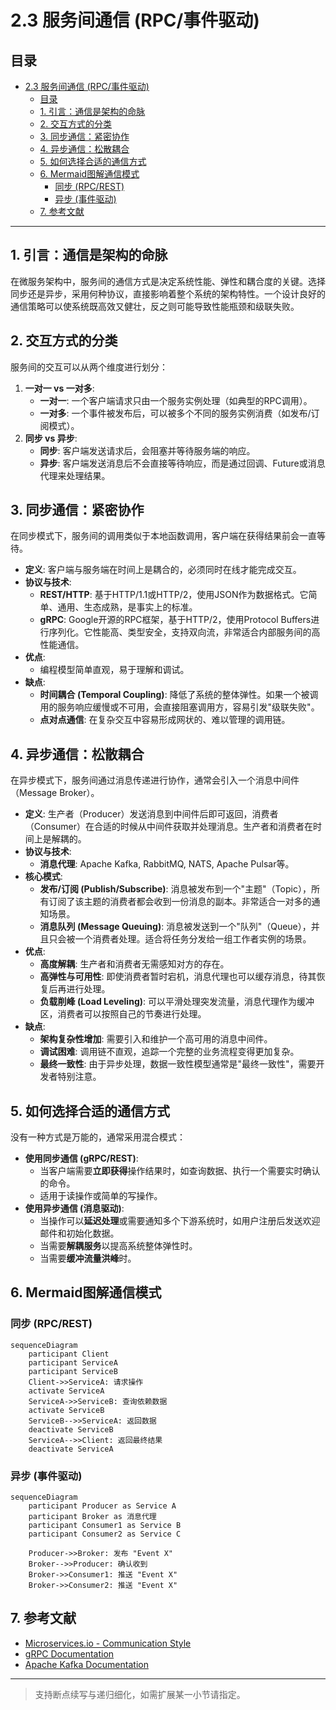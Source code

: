 # 2.3 服务间通信 (RPC/事件驱动)

## 目录

- [2.3 服务间通信 (RPC/事件驱动)](#23-服务间通信-rpc事件驱动)
  - [目录](#目录)
  - [1. 引言：通信是架构的命脉](#1-引言通信是架构的命脉)
  - [2. 交互方式的分类](#2-交互方式的分类)
  - [3. 同步通信：紧密协作](#3-同步通信紧密协作)
  - [4. 异步通信：松散耦合](#4-异步通信松散耦合)
  - [5. 如何选择合适的通信方式](#5-如何选择合适的通信方式)
  - [6. Mermaid图解通信模式](#6-mermaid图解通信模式)
    - [同步 (RPC/REST)](#同步-rpcrest)
    - [异步 (事件驱动)](#异步-事件驱动)
  - [7. 参考文献](#7-参考文献)

---

## 1. 引言：通信是架构的命脉

在微服务架构中，服务间的通信方式是决定系统性能、弹性和耦合度的关键。选择同步还是异步，采用何种协议，直接影响着整个系统的架构特性。一个设计良好的通信策略可以使系统既高效又健壮，反之则可能导致性能瓶颈和级联失败。

## 2. 交互方式的分类

服务间的交互可以从两个维度进行划分：

1. **一对一 vs 一对多**:
    - **一对一**: 一个客户端请求只由一个服务实例处理（如典型的RPC调用）。
    - **一对多**: 一个事件被发布后，可以被多个不同的服务实例消费（如发布/订阅模式）。
2. **同步 vs 异步**:
    - **同步**: 客户端发送请求后，会阻塞并等待服务端的响应。
    - **异步**: 客户端发送消息后不会直接等待响应，而是通过回调、Future或消息代理来处理结果。

## 3. 同步通信：紧密协作

在同步模式下，服务间的调用类似于本地函数调用，客户端在获得结果前会一直等待。

- **定义**: 客户端与服务端在时间上是耦合的，必须同时在线才能完成交互。
- **协议与技术**:
  - **REST/HTTP**: 基于HTTP/1.1或HTTP/2，使用JSON作为数据格式。它简单、通用、生态成熟，是事实上的标准。
  - **gRPC**: Google开源的RPC框架，基于HTTP/2，使用Protocol Buffers进行序列化。它性能高、类型安全，支持双向流，非常适合内部服务间的高性能通信。
- **优点**:
  - 编程模型简单直观，易于理解和调试。
- **缺点**:
  - **时间耦合 (Temporal Coupling)**: 降低了系统的整体弹性。如果一个被调用的服务响应缓慢或不可用，会直接阻塞调用方，容易引发"级联失败"。
  - **点对点通信**: 在复杂交互中容易形成网状的、难以管理的调用链。

## 4. 异步通信：松散耦合

在异步模式下，服务间通过消息传递进行协作，通常会引入一个消息中间件（Message Broker）。

- **定义**: 生产者（Producer）发送消息到中间件后即可返回，消费者（Consumer）在合适的时候从中间件获取并处理消息。生产者和消费者在时间上是解耦的。
- **协议与技术**:
  - **消息代理**: Apache Kafka, RabbitMQ, NATS, Apache Pulsar等。
- **核心模式**:
  - **发布/订阅 (Publish/Subscribe)**: 消息被发布到一个"主题"（Topic），所有订阅了该主题的消费者都会收到一份消息的副本。非常适合一对多的通知场景。
  - **消息队列 (Message Queuing)**: 消息被发送到一个"队列"（Queue），并且只会被一个消费者处理。适合将任务分发给一组工作者实例的场景。
- **优点**:
  - **高度解耦**: 生产者和消费者无需感知对方的存在。
  - **高弹性与可用性**: 即使消费者暂时宕机，消息代理也可以缓存消息，待其恢复后再进行处理。
  - **负载削峰 (Load Leveling)**: 可以平滑处理突发流量，消息代理作为缓冲区，消费者可以按照自己的节奏进行处理。
- **缺点**:
  - **架构复杂性增加**: 需要引入和维护一个高可用的消息中间件。
  - **调试困难**: 调用链不直观，追踪一个完整的业务流程变得更加复杂。
  - **最终一致性**: 由于异步处理，数据一致性模型通常是"最终一致性"，需要开发者特别注意。

## 5. 如何选择合适的通信方式

没有一种方式是万能的，通常采用混合模式：

- **使用同步通信 (gRPC/REST)**:
  - 当客户端需要**立即获得**操作结果时，如查询数据、执行一个需要实时确认的命令。
  - 适用于读操作或简单的写操作。
- **使用异步通信 (消息驱动)**:
  - 当操作可以**延迟处理**或需要通知多个下游系统时，如用户注册后发送欢迎邮件和初始化数据。
  - 当需要**解耦服务**以提高系统整体弹性时。
  - 当需要**缓冲流量洪峰**时。

## 6. Mermaid图解通信模式

### 同步 (RPC/REST)

```mermaid
sequenceDiagram
    participant Client
    participant ServiceA
    participant ServiceB
    Client->>ServiceA: 请求操作
    activate ServiceA
    ServiceA->>ServiceB: 查询依赖数据
    activate ServiceB
    ServiceB-->>ServiceA: 返回数据
    deactivate ServiceB
    ServiceA-->>Client: 返回最终结果
    deactivate ServiceA
```

### 异步 (事件驱动)

```mermaid
sequenceDiagram
    participant Producer as Service A
    participant Broker as 消息代理
    participant Consumer1 as Service B
    participant Consumer2 as Service C

    Producer->>Broker: 发布 "Event X"
    Broker-->>Producer: 确认收到
    Broker->>Consumer1: 推送 "Event X"
    Broker->>Consumer2: 推送 "Event X"
```

## 7. 参考文献

- [Microservices.io - Communication Style](https://microservices.io/patterns/communication-style/messaging.html)
- [gRPC Documentation](https://grpc.io/docs/what-is-grpc/introduction/)
- [Apache Kafka Documentation](https://kafka.apache.org/documentation/)

---
> 支持断点续写与递归细化，如需扩展某一小节请指定。
